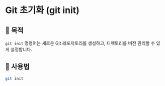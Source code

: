 # Git 초기화 (git init)

## 🎯 목적
`git init` 명령어는 새로운 Git 레포지토리를 생성하고, 디렉토리를 버전 관리할 수 있게 설정합니다.

## 📘 사용법
```bash
git init
